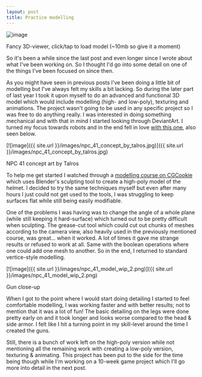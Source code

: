 ```yaml
---
layout: post
title: Practice modelling
---
```


<div class='modelviewer' model='{{ site.url }}/models/npc_41.obj' texture='{{ site.url }}/models/npc_41.png' onclick="LoadModelViewer(this)">
	<div>
		<img alt="image" src="{{ site.url }}/images/npc_41_model_wip_1.png" />
		<p class="viewer_instructions">Fancy 3D-viewer, click/tap to load model (~10mb so give it a moment)</p>
	</div>
</div>

So it's been a while since the last post and even longer since I wrote about what I've been working on. So I thought I'd go into some detail on one of the things I've been focused on since then.

As you might have seen in previous posts I've been doing a little bit of modelling but I've always felt my skills a bit lacking. So during the later part of last year I took it upon myself to do an advanced and functional 3D model which would include modelling (high- and low-poly), texturing and animations. The project wasn't going to be used in any specific project so I was free to do anything really. I was interested in doing something mechanical and with that in mind I started looking through DeviantArt. I turned my focus towards robots and in the end fell in love [with this one](http://www.deviantart.com/art/NPC-41-concept-514429716), also seen below.

[![image]({{ site.url }}/images/npc_41_concept_by_talros.jpg)]({{ site.url }}/images/npc_41_concept_by_talros.jpg)
<p class="imageText">NPC 41 concept art by Talros</p>

To help me get started I watched through a [modelling course on CGCookie](https://cgcookie.com/course/modeling-a-sci-fi-helmet/) which uses Blender's sculpting tool to create a high-poly model of the helmet. I decided to try the same techniques myself but even after many hours I just could not get used to the tools, I was struggling to keep surfaces flat while still being easily modifiable.

One of the problems I was having was to change the angle of a whole plane (while still keeping it hard-surface) which turned out to be pretty difficult when sculpting. The grease-cut tool which could cut out chunks of meshes according to the camera view, also heavily used in the previously mentioned course, was great... when it worked. A lot of times it gave me strange results or refused to work at all. Same with the boolean operations where one could add one mesh to another. So in the end, I returned to standard vertice-style modelling.

[![image]({{ site.url }}/images/npc_41_model_wip_2.png)]({{ site.url }}/images/npc_41_model_wip_2.png)
<p class="imageText">Gun close-up</p>

When I got to the point where I would start doing detailing I started to feel comfortable modelling, I was working faster and with better results; not to mention that it was a lot of fun! The basic detailing on the legs were done pretty early on and it took longer and looks worse compared to the head & side armor. I felt like I hit a turning point in my skill-level around the time I created the guns.

Still, there is a bunch of work left on the high-poly version while not mentioning all the remaining work with creating a low-poly version, texturing & animating. This project has been put to the side for the time being though while I'm working on a 10-week game project which I'll go more into detail in the next post.